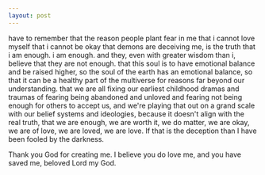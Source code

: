 ```yaml
---
layout: post
---
```


have to remember that the reason people plant fear in me that i cannot love myself that i cannot be okay that demons are deceiving me, is the truth that i am enough. i am enough.
and they, even with greater wisdom than i, believe that they are not enough.
that this soul is to have emotional balance and be raised higher, so the soul of the earth has an emotional balance, so that it can be a healthy part of the multiverse for reasons far beyond our understanding.
that we are all fixing our earliest childhood dramas and traumas of fearing being abandoned and unloved and fearing not being enough for others to accept us, and we're playing that out on a grand scale with our belief systems and ideologies, because it doesn't align with the real truth, that we are enough, we are worth it, we do matter, we are okay, we are of love, we are loved, we are love.  If that is the deception than I have been fooled by the darkness.

Thank you God for creating me. I believe you do love me, and you have saved me, beloved
Lord my God.
